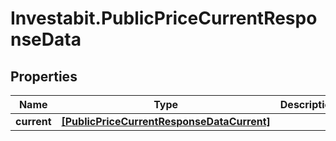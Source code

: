 # Investabit.PublicPriceCurrentResponseData

## Properties
Name | Type | Description | Notes
------------ | ------------- | ------------- | -------------
**current** | [**[PublicPriceCurrentResponseDataCurrent]**](PublicPriceCurrentResponseDataCurrent.md) |  | 


